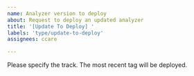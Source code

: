 ```yaml
---
name: Analyzer version to deploy
about: Request to deploy an updated analyzer
title: '[Update To Deploy] '
labels: 'type/update-to-deploy'
assignees: ccare

---
```


Please specify the track. The most recent tag will be deployed.
